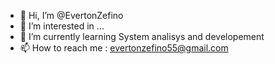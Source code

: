 - 👋 Hi, I’m @EvertonZefino
- 👀 I’m interested in ...
- 🌱 I’m currently learning System analisys and developement
- 📫 How to reach me : evertonzefino55@gmail.com

<!---
EvertonZefino/EvertonZefino is a ✨ special ✨ repository because its `README.md` (this file) appears on your GitHub profile.
You can click the Preview link to take a look at your changes.
--->
